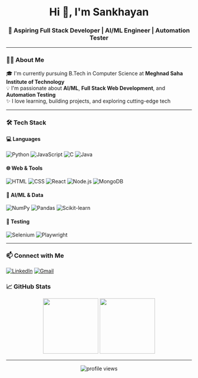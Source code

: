 <h1 align="center">Hi 👋, I'm Sankhayan</h1>
<h3 align="center">🚀 Aspiring Full Stack Developer | AI/ML Engineer | Automation Tester</h3>

---

### 🧑‍💻 About Me

🎓 I'm currently pursuing B.Tech in Computer Science at **Meghnad Saha Institute of Technology**  
💡 I'm passionate about **AI/ML**, **Full Stack Web Development**, and **Automation Testing**  
✨ I love learning, building projects, and exploring cutting-edge tech  

---

### 🛠️ Tech Stack

#### 💻 Languages
![Python](https://img.shields.io/badge/Python-3776AB?style=for-the-badge&logo=python&logoColor=white)
![JavaScript](https://img.shields.io/badge/JavaScript-F7DF1E?style=for-the-badge&logo=javascript&logoColor=black)
![C](https://img.shields.io/badge/C-00599C?style=for-the-badge&logo=c&logoColor=white)
![Java](https://img.shields.io/badge/Java-ED8B00?style=for-the-badge&logo=java&logoColor=white)

#### 🌐 Web & Tools
![HTML](https://img.shields.io/badge/HTML5-E34F26?style=for-the-badge&logo=html5&logoColor=white)
![CSS](https://img.shields.io/badge/CSS3-1572B6?style=for-the-badge&logo=css3&logoColor=white)
![React](https://img.shields.io/badge/React-20232A?style=for-the-badge&logo=react&logoColor=61DAFB)
![Node.js](https://img.shields.io/badge/Node.js-339933?style=for-the-badge&logo=nodedotjs&logoColor=white)
![MongoDB](https://img.shields.io/badge/MongoDB-4EA94B?style=for-the-badge&logo=mongodb&logoColor=white)

#### 🤖 AI/ML & Data
![NumPy](https://img.shields.io/badge/NumPy-013243?style=for-the-badge&logo=numpy&logoColor=white)
![Pandas](https://img.shields.io/badge/Pandas-150458?style=for-the-badge&logo=pandas&logoColor=white)
![Scikit-learn](https://img.shields.io/badge/Scikit--Learn-F7931E?style=for-the-badge&logo=scikit-learn&logoColor=white)

#### 🧪 Testing
![Selenium](https://img.shields.io/badge/Selenium-43B02A?style=for-the-badge&logo=selenium&logoColor=white)
![Playwright](https://img.shields.io/badge/Playwright-2EAD33?style=for-the-badge&logo=playwright&logoColor=white)

---

### 📫 Connect with Me

[![LinkedIn](https://img.shields.io/badge/LinkedIn-blue?style=for-the-badge&logo=linkedin)](https://linkedin.com/in/your-link)
[![Gmail](https://img.shields.io/badge/Email-D14836?style=for-the-badge&logo=gmail&logoColor=white)](mailto:your@email.com)

### 📈 GitHub Stats

<p align="center">
  <img src="https://github-readme-stats.vercel.app/api?username=shankhayon&show_icons=true&theme=radical" height="150">
  <img src="https://github-readme-stats.vercel.app/api/top-langs/?username=shankhayon&layout=compact&theme=radical" height="150">
</p>

---

<!-- Optional Visitor Counter -->
<p align="center">
  <img src="https://komarev.com/ghpvc/?username=shankhayon&style=flat-square&color=blue" alt="profile views">
</p>

